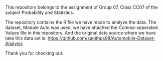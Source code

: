 This repository belongs to the assignment of Group 07, Class CC07 of the subject Probability and Statistics.

The repository contains the R file we have made to analyze the data.
The dataset, Module Auto was used, we have attached the Comma-seperated Values file in this repository. And the original data source where we have take this data set is: https://github.com/sanithps98/Automobile-Dataset-Analysis 

Thank you for checking out.

